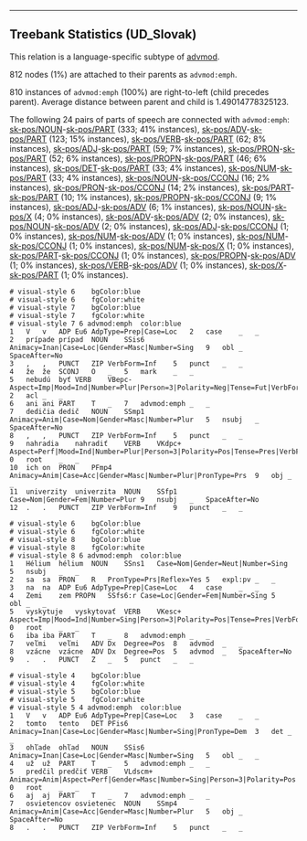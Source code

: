 

--------------------------------------------------------------------------------

## Treebank Statistics (UD_Slovak)

This relation is a language-specific subtype of [advmod]().

812 nodes (1%) are attached to their parents as `advmod:emph`.

810 instances of `advmod:emph` (100%) are right-to-left (child precedes parent).
Average distance between parent and child is 1.49014778325123.

The following 24 pairs of parts of speech are connected with `advmod:emph`: [sk-pos/NOUN]()-[sk-pos/PART]() (333; 41% instances), [sk-pos/ADV]()-[sk-pos/PART]() (123; 15% instances), [sk-pos/VERB]()-[sk-pos/PART]() (62; 8% instances), [sk-pos/ADJ]()-[sk-pos/PART]() (59; 7% instances), [sk-pos/PRON]()-[sk-pos/PART]() (52; 6% instances), [sk-pos/PROPN]()-[sk-pos/PART]() (46; 6% instances), [sk-pos/DET]()-[sk-pos/PART]() (33; 4% instances), [sk-pos/NUM]()-[sk-pos/PART]() (33; 4% instances), [sk-pos/NOUN]()-[sk-pos/CCONJ]() (16; 2% instances), [sk-pos/PRON]()-[sk-pos/CCONJ]() (14; 2% instances), [sk-pos/PART]()-[sk-pos/PART]() (10; 1% instances), [sk-pos/PROPN]()-[sk-pos/CCONJ]() (9; 1% instances), [sk-pos/ADJ]()-[sk-pos/ADV]() (6; 1% instances), [sk-pos/NOUN]()-[sk-pos/X]() (4; 0% instances), [sk-pos/ADV]()-[sk-pos/ADV]() (2; 0% instances), [sk-pos/NOUN]()-[sk-pos/ADV]() (2; 0% instances), [sk-pos/ADJ]()-[sk-pos/CCONJ]() (1; 0% instances), [sk-pos/NUM]()-[sk-pos/ADV]() (1; 0% instances), [sk-pos/NUM]()-[sk-pos/CCONJ]() (1; 0% instances), [sk-pos/NUM]()-[sk-pos/X]() (1; 0% instances), [sk-pos/PART]()-[sk-pos/CCONJ]() (1; 0% instances), [sk-pos/PROPN]()-[sk-pos/ADV]() (1; 0% instances), [sk-pos/VERB]()-[sk-pos/ADV]() (1; 0% instances), [sk-pos/X]()-[sk-pos/PART]() (1; 0% instances).


~~~ conllu
# visual-style 6	bgColor:blue
# visual-style 6	fgColor:white
# visual-style 7	bgColor:blue
# visual-style 7	fgColor:white
# visual-style 7 6 advmod:emph	color:blue
1	V	v	ADP	Eu6	AdpType=Prep|Case=Loc	2	case	_	_
2	prípade	prípad	NOUN	SSis6	Animacy=Inan|Case=Loc|Gender=Masc|Number=Sing	9	obl	_	SpaceAfter=No
3	,	,	PUNCT	ZIP	VerbForm=Inf	5	punct	_	_
4	že	že	SCONJ	O	_	5	mark	_	_
5	nebudú	byť	VERB	VBepc-	Aspect=Imp|Mood=Ind|Number=Plur|Person=3|Polarity=Neg|Tense=Fut|VerbForm=Fin	2	acl	_	_
6	ani	ani	PART	T	_	7	advmod:emph	_	_
7	dedičia	dedič	NOUN	SSmp1	Animacy=Anim|Case=Nom|Gender=Masc|Number=Plur	5	nsubj	_	SpaceAfter=No
8	,	,	PUNCT	ZIP	VerbForm=Inf	5	punct	_	_
9	nahradia	nahradiť	VERB	VKdpc+	Aspect=Perf|Mood=Ind|Number=Plur|Person=3|Polarity=Pos|Tense=Pres|VerbForm=Fin	0	root	_	_
10	ich	on	PRON	PFmp4	Animacy=Anim|Case=Acc|Gender=Masc|Number=Plur|PronType=Prs	9	obj	_	_
11	univerzity	univerzita	NOUN	SSfp1	Case=Nom|Gender=Fem|Number=Plur	9	nsubj	_	SpaceAfter=No
12	.	.	PUNCT	ZIP	VerbForm=Inf	9	punct	_	_

~~~


~~~ conllu
# visual-style 6	bgColor:blue
# visual-style 6	fgColor:white
# visual-style 8	bgColor:blue
# visual-style 8	fgColor:white
# visual-style 8 6 advmod:emph	color:blue
1	Hélium	hélium	NOUN	SSns1	Case=Nom|Gender=Neut|Number=Sing	5	nsubj	_	_
2	sa	sa	PRON	R	PronType=Prs|Reflex=Yes	5	expl:pv	_	_
3	na	na	ADP	Eu6	AdpType=Prep|Case=Loc	4	case	_	_
4	Zemi	zem	PROPN	SSfs6:r	Case=Loc|Gender=Fem|Number=Sing	5	obl	_	_
5	vyskytuje	vyskytovať	VERB	VKesc+	Aspect=Imp|Mood=Ind|Number=Sing|Person=3|Polarity=Pos|Tense=Pres|VerbForm=Fin	0	root	_	_
6	iba	iba	PART	T	_	8	advmod:emph	_	_
7	veľmi	veľmi	ADV	Dx	Degree=Pos	8	advmod	_	_
8	vzácne	vzácne	ADV	Dx	Degree=Pos	5	advmod	_	SpaceAfter=No
9	.	.	PUNCT	Z	_	5	punct	_	_

~~~


~~~ conllu
# visual-style 4	bgColor:blue
# visual-style 4	fgColor:white
# visual-style 5	bgColor:blue
# visual-style 5	fgColor:white
# visual-style 5 4 advmod:emph	color:blue
1	V	v	ADP	Eu6	AdpType=Prep|Case=Loc	3	case	_	_
2	tomto	tento	DET	PFis6	Animacy=Inan|Case=Loc|Gender=Masc|Number=Sing|PronType=Dem	3	det	_	_
3	ohľade	ohľad	NOUN	SSis6	Animacy=Inan|Case=Loc|Gender=Masc|Number=Sing	5	obl	_	_
4	už	už	PART	T	_	5	advmod:emph	_	_
5	predčil	predčiť	VERB	VLdscm+	Animacy=Anim|Aspect=Perf|Gender=Masc|Number=Sing|Person=3|Polarity=Pos|Tense=Past|VerbForm=Part	0	root	_	_
6	aj	aj	PART	T	_	7	advmod:emph	_	_
7	osvietencov	osvietenec	NOUN	SSmp4	Animacy=Anim|Case=Acc|Gender=Masc|Number=Plur	5	obj	_	SpaceAfter=No
8	.	.	PUNCT	ZIP	VerbForm=Inf	5	punct	_	_

~~~


